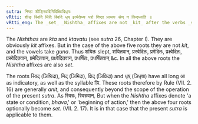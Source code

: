 ```yaml
---
sutra: निष्ठा शीङ्स्विदिमिदिक्ष्विदिधृषः
vRtti: शीङ् स्विदि मिदि क्ष्विदि धृष् इत्येतेभ्यः परो निष्ठा प्रत्ययः सेण् न किद्भवति ॥
vRtti_eng: The _set_ _Nishtha_ affixes are not _kit_ after the verbs _si_ 'to lie down,' _svid_ 'to sweat,' _mid_ 'to melt,' _kshvid_ 'to be unctuous,' and _dhrish_ 'to offend.'
---
```

The _Nishthas_ are _kta_ and _ktavatu_ (see _sutra_ 26, Chapter I). They are obviously _kit_ affixes. But in the case of the above five roots they are not _kit_, and the vowels take _guna_. Thus शयितः slept, शयितवान्, प्रस्वेदितः, प्रमेदितः, प्रक्ष्वेदितः, प्रस्वेदितवान्, प्रमेदितवान्, प्रक्ष्वेदितवान्, प्रधर्षितः, प्रधर्षितवान् &c. In all the above roots the _Nishtha_ affixes are also _set_.

The roots स्विद् (ञिष्विदा), मिद् (ञिमिदा), क्षिद् (ञिक्षिदा) and धृष् (ञिधृषा) have all long आ as indicatory, as well as the syllable ञि. These roots therefore by Rule (VII. 2. 16) are generally _anit_, and consequently beyond the scope of the operation of the present _sutra_. As स्विन्नः, स्विन्नवान्. But when the _Nishtha_ affixes denote 'a state or condition, _bhava_,' or 'beginning of action,' then the above four roots optionally become _set_. (VII. 2. 17). It is in that case that the present _sutra_ is applicable to them.
